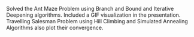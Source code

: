 Solved the Ant Maze Problem using Branch and Bound and Iterative Deepening algorithms. 
Included a GIF visualization in the presentation.
Travelling Salesman Problem using Hill Climbing and Simulated Annealing Algorithms also plot their convergence.
